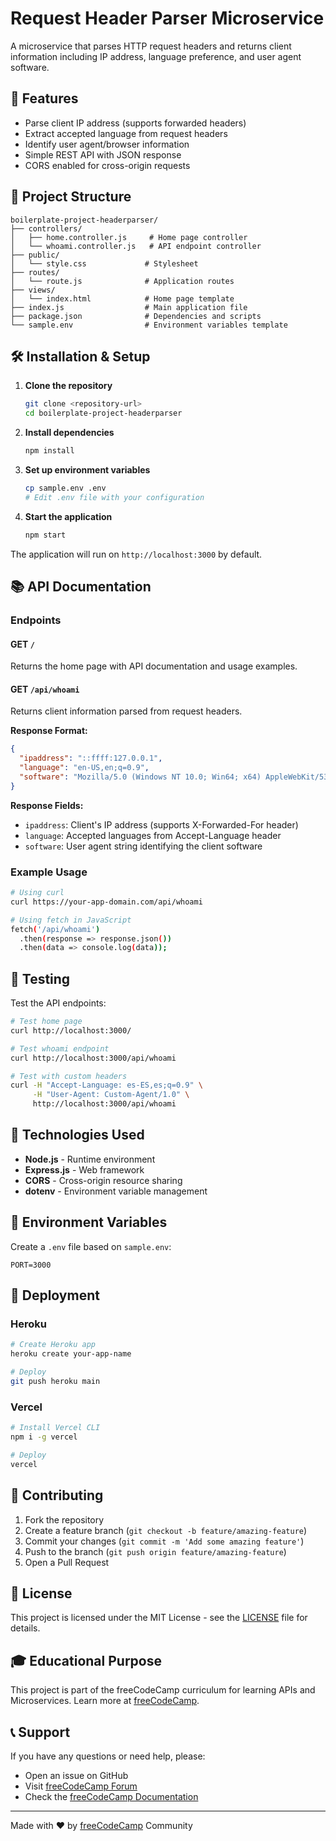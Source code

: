 # Request Header Parser Microservice

A microservice that parses HTTP request headers and returns client information including IP address, language preference, and user agent software.

## 🚀 Features

- Parse client IP address (supports forwarded headers)
- Extract accepted language from request headers
- Identify user agent/browser information
- Simple REST API with JSON response
- CORS enabled for cross-origin requests

## 📁 Project Structure

```text
boilerplate-project-headerparser/
├── controllers/
│   ├── home.controller.js     # Home page controller
│   └── whoami.controller.js   # API endpoint controller
├── public/
│   └── style.css             # Stylesheet
├── routes/
│   └── route.js              # Application routes
├── views/
│   └── index.html            # Home page template
├── index.js                  # Main application file
├── package.json              # Dependencies and scripts
└── sample.env                # Environment variables template
```

## 🛠️ Installation & Setup

1. **Clone the repository**

   ```bash
   git clone <repository-url>
   cd boilerplate-project-headerparser
   ```

2. **Install dependencies**

   ```bash
   npm install
   ```

3. **Set up environment variables**

   ```bash
   cp sample.env .env
   # Edit .env file with your configuration
   ```

4. **Start the application**

   ```bash
   npm start
   ```

The application will run on `http://localhost:3000` by default.

## 📚 API Documentation

### Endpoints

#### GET `/`

Returns the home page with API documentation and usage examples.

#### GET `/api/whoami`

Returns client information parsed from request headers.

**Response Format:**

```json
{
  "ipaddress": "::ffff:127.0.0.1",
  "language": "en-US,en;q=0.9",
  "software": "Mozilla/5.0 (Windows NT 10.0; Win64; x64) AppleWebKit/537.36"
}
```

**Response Fields:**

- `ipaddress`: Client's IP address (supports X-Forwarded-For header)
- `language`: Accepted languages from Accept-Language header
- `software`: User agent string identifying the client software

### Example Usage

```bash
# Using curl
curl https://your-app-domain.com/api/whoami

# Using fetch in JavaScript
fetch('/api/whoami')
  .then(response => response.json())
  .then(data => console.log(data));
```

## 🧪 Testing

Test the API endpoints:

```bash
# Test home page
curl http://localhost:3000/

# Test whoami endpoint
curl http://localhost:3000/api/whoami

# Test with custom headers
curl -H "Accept-Language: es-ES,es;q=0.9" \
     -H "User-Agent: Custom-Agent/1.0" \
     http://localhost:3000/api/whoami
```

## 🔧 Technologies Used

- **Node.js** - Runtime environment
- **Express.js** - Web framework
- **CORS** - Cross-origin resource sharing
- **dotenv** - Environment variable management

## 📝 Environment Variables

Create a `.env` file based on `sample.env`:

```env
PORT=3000
```

## 🚀 Deployment

### Heroku

```bash
# Create Heroku app
heroku create your-app-name

# Deploy
git push heroku main
```

### Vercel

```bash
# Install Vercel CLI
npm i -g vercel

# Deploy
vercel
```

## 🤝 Contributing

1. Fork the repository
2. Create a feature branch (`git checkout -b feature/amazing-feature`)
3. Commit your changes (`git commit -m 'Add some amazing feature'`)
4. Push to the branch (`git push origin feature/amazing-feature`)
5. Open a Pull Request

## 📄 License

This project is licensed under the MIT License - see the [LICENSE](LICENSE) file for details.

## 🎓 Educational Purpose

This project is part of the freeCodeCamp curriculum for learning APIs and Microservices. Learn more at [freeCodeCamp](https://www.freecodecamp.org/learn/apis-and-microservices/).

## 📞 Support

If you have any questions or need help, please:

- Open an issue on GitHub
- Visit [freeCodeCamp Forum](https://forum.freecodecamp.org/)
- Check the [freeCodeCamp Documentation](https://www.freecodecamp.org/learn/)

---

Made with ❤️ by [freeCodeCamp](https://www.freecodecamp.org) Community
